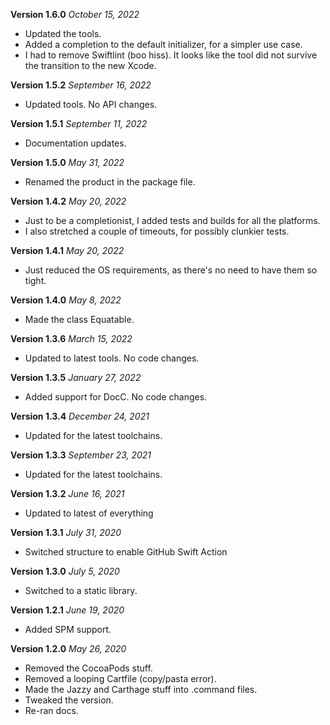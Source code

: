 **Version 1.6.0** *October 15, 2022*
- Updated the tools.
- Added a completion to the default initializer, for a simpler use case.
- I had to remove Swiftlint (boo hiss). It looks like the tool did not survive the transition to the new Xcode.

**Version 1.5.2** *September 16, 2022*
- Updated tools. No API changes.

**Version 1.5.1** *September 11, 2022*

- Documentation updates.

**Version 1.5.0** *May 31, 2022*

- Renamed the product in the package file.

**Version 1.4.2** *May 20, 2022*

- Just to be a completionist, I added tests and builds for all the platforms.
- I also stretched a couple of timeouts, for possibly clunkier tests.

**Version 1.4.1** *May 20, 2022*

- Just reduced the OS requirements, as there's no need to have them so tight.

**Version 1.4.0** *May 8, 2022*

- Made the class Equatable.

**Version 1.3.6** *March 15, 2022*

- Updated to latest tools. No code changes.

**Version 1.3.5** *January 27, 2022*

- Added support for DocC. No code changes.

**Version 1.3.4** *December 24, 2021*

- Updated for the latest toolchains.

**Version 1.3.3** *September 23, 2021*

- Updated for the latest toolchains.

**Version 1.3.2** *June 16, 2021*

- Updated to latest of everything

**Version 1.3.1** *July 31, 2020*

- Switched structure to enable GitHub Swift Action

**Version 1.3.0** *July 5, 2020*

- Switched to a static library.

**Version 1.2.1** *June 19, 2020*

- Added SPM support.

**Version 1.2.0** *May 26, 2020*

- Removed the CocoaPods stuff.
- Removed a looping Cartfile (copy/pasta error).
- Made the Jazzy and Carthage stuff into .command files.
- Tweaked the version.
- Re-ran docs.

